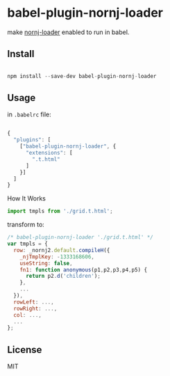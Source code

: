 # babel-plugin-nornj-loader

make [nornj-loader](https://github.com/joe-sky/nornj/tree/master/packages/nornj-loader) enabled to run in babel.

Install
-----

```javascript

npm install --save-dev babel-plugin-nornj-loader

```


Usage
-----

in `.babelrc` file:

```javascript

{
  "plugins": [
    ["babel-plugin-nornj-loader", {
      "extensions": [
        ".t.html"
      ]
    }]
  ]
}

```

How It Works

```js
import tmpls from './grid.t.html';
```

transform to:

```js
/* babel-plugin-nornj-loader './grid.t.html' */
var tmpls = {
  row: _nornj2.default.compileH({
    _njTmplKey: -1333168606,
    useString: false,
    fn1: function anonymous(p1,p2,p3,p4,p5) {
      return p2.d('children');
    },
    ...
  }),
  rowLeft: ...,
  rowRight: ...,
  col: ...,
  ...
};
```

## License

MIT